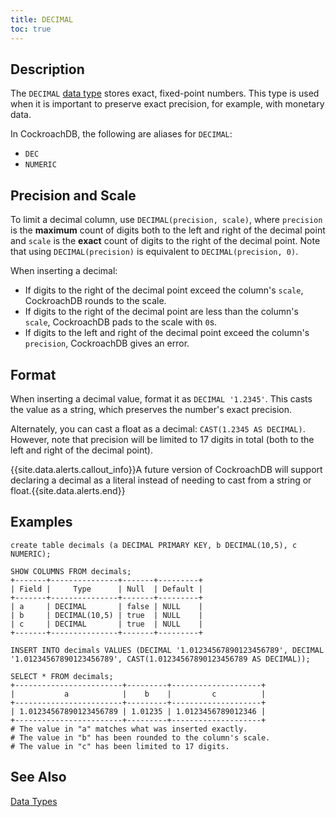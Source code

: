```yaml
---
title: DECIMAL
toc: true
---
```


## Description

The `DECIMAL` [data type](data-types.html) stores exact, fixed-point numbers. This type is used when it is important to preserve exact precision, for example, with monetary data. 

In CockroachDB, the following are aliases for `DECIMAL`:

- `DEC` 
- `NUMERIC` 

## Precision and Scale

To limit a decimal column, use `DECIMAL(precision, scale)`, where `precision` is the **maximum** count of digits both to the left and right of the decimal point and `scale` is the **exact** count of digits to the right of the decimal point. Note that using `DECIMAL(precision)` is equivalent to `DECIMAL(precision, 0)`.

When inserting a decimal:

- If digits to the right of the decimal point exceed the column's `scale`, CockroachDB rounds to the scale. 
- If digits to the right of the decimal point are less than the column's `scale`, CockroachDB pads to the scale with `0`s.
- If digits to the left and right of the decimal point exceed the column's `precision`, CockroachDB gives an error.  

## Format

When inserting a decimal value, format it as `DECIMAL '1.2345'`. This casts the value as a string, which preserves the number's exact precision.

Alternately, you can cast a float as a decimal: `CAST(1.2345 AS DECIMAL)`. However, note that precision will be limited to 17 digits in total (both to the left and right of the decimal point). 

{{site.data.alerts.callout_info}}A future version of CockroachDB will support declaring a decimal as a literal instead of needing to cast from a string or float.{{site.data.alerts.end}}

## Examples

~~~
create table decimals (a DECIMAL PRIMARY KEY, b DECIMAL(10,5), c NUMERIC);

SHOW COLUMNS FROM decimals;
+-------+---------------+-------+---------+
| Field |     Type      | Null  | Default |
+-------+---------------+-------+---------+
| a     | DECIMAL       | false | NULL    |
| b     | DECIMAL(10,5) | true  | NULL    |
| c     | DECIMAL       | true  | NULL    |
+-------+---------------+-------+---------+

INSERT INTO decimals VALUES (DECIMAL '1.01234567890123456789', DECIMAL '1.01234567890123456789', CAST(1.01234567890123456789 AS DECIMAL));

SELECT * FROM decimals;
+------------------------+---------+--------------------+
|           a            |    b    |         c          |
+------------------------+---------+--------------------+
| 1.01234567890123456789 | 1.01235 | 1.0123456789012346 |
+------------------------+---------+--------------------+
# The value in "a" matches what was inserted exactly.
# The value in "b" has been rounded to the column's scale.
# The value in "c" has been limited to 17 digits.
~~~

## See Also

[Data Types](data-types.html)